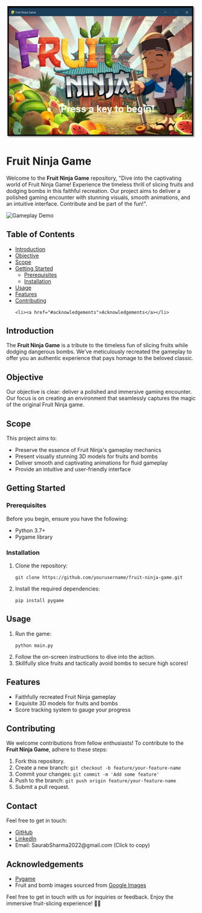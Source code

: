 <!DOCTYPE html>
<html lang="en">
<head>
<meta charset="UTF-8">
<meta name="viewport" content="width=device-width, initial-scale=1.0">

<link rel="stylesheet" href="styles.css">
</head>
<body>
  <div class="banner">
    <img src="https://github.com/SaurabSharma09/Fruit-Ninja-Game/blob/main/Preview-image.png" alt="Fruit Ninja Game" width="600">
  </div>

  <h1 class="title">Fruit Ninja Game</h1>
 

  <div class="centered">
    <p class="intro">Welcome to the <strong>Fruit Ninja Game</strong> repository, "Dive into the captivating world of Fruit Ninja Game! Experience the timeless thrill of slicing fruits and dodging bombs in this faithful recreation. Our project aims to deliver a polished gaming encounter with stunning visuals, smooth animations, and an intuitive interface. Contribute and be part of the fun!".</p>
  </div>

  <div class="centered">
    <img src="demo.gif" alt="Gameplay Demo" width="800">
  </div>

  <h2 class="section-title">Table of Contents</h2>
  <ul class="table-of-contents">
    <li><a href="#introduction">Introduction</a></li>
    <li><a href="#objective">Objective</a></li>
    <li><a href="#scope">Scope</a></li>
    <li><a href="#getting-started">Getting Started</a>
      <ul>
        <li><a href="#prerequisites">Prerequisites</a></li>
        <li><a href="#installation">Installation</a></li>
      </ul>
    </li>
    <li><a href="#usage">Usage</a></li>
    <li><a href="#features">Features</a></li>
    <li><a href="#contributing">Contributing</a></li>
   
    <li><a href="#acknowledgements">Acknowledgements</a></li>
  </ul>

  <div id="introduction" class="section">
    <h2 class="section-title">Introduction</h2>
    <p>The <strong>Fruit Ninja Game</strong> is a tribute to the timeless fun of slicing fruits while dodging dangerous bombs. We've meticulously recreated the gameplay to offer you an authentic experience that pays homage to the beloved classic.</p>
  </div>

  <div id="objective" class="section">
    <h2 class="section-title">Objective</h2>
    <p>Our objective is clear: deliver a polished and immersive gaming encounter. Our focus is on creating an environment that seamlessly captures the magic of the original Fruit Ninja game.</p>
  </div>

  <div id="scope" class="section">
    <h2 class="section-title">Scope</h2>
    <p>This project aims to:</p>
    <ul>
      <li>Preserve the essence of Fruit Ninja's gameplay mechanics</li>
      <li>Present visually stunning 3D models for fruits and bombs</li>
      <li>Deliver smooth and captivating animations for fluid gameplay</li>
      <li>Provide an intuitive and user-friendly interface</li>
    </ul>
  </div>

  <div id="getting-started" class="section">
    <h2 class="section-title">Getting Started</h2>
    <div class="subsection">
      <h3 class="subsection-title">Prerequisites</h3>
      <p>Before you begin, ensure you have the following:</p>
      <ul>
        <li>Python 3.7+</li>
        <li>Pygame library</li>
      </ul>
    </div>
    <div class="subsection">
      <h3 class="subsection-title">Installation</h3>
      <ol>
        <li>Clone the repository:</li>
        <pre><code>git clone https://github.com/yourusername/fruit-ninja-game.git</code></pre>
        <li>Install the required dependencies:</li>
        <pre><code>pip install pygame</code></pre>
      </ol>
    </div>
  </div>

  <div id="usage" class="section">
    <h2 class="section-title">Usage</h2>
    <ol>
      <li>Run the game:</li>
      <pre><code>python main.py</code></pre>
      <li>Follow the on-screen instructions to dive into the action.</li>
      <li>Skillfully slice fruits and tactically avoid bombs to secure high scores!</li>
    </ol>
  </div>

  <div id="features" class="section">
    <h2 class="section-title">Features</h2>
    <ul>
      <li>Faithfully recreated Fruit Ninja gameplay</li>
      <li>Exquisite 3D models for fruits and bombs</li>
      <li>Score tracking system to gauge your progress</li>
    </ul>
  </div>

  <div id="contributing" class="section">
    <h2 class="section-title">Contributing</h2>
    <p>We welcome contributions from fellow enthusiasts! To contribute to the <strong>Fruit Ninja Game</strong>, adhere to these steps:</p>
    <ol>
      <li>Fork this repository.</li>
      <li>Create a new branch: <code>git checkout -b feature/your-feature-name</code></li>
      <li>Commit your changes: <code>git commit -m 'Add some feature'</code></li>
      <li>Push to the branch: <code>git push origin feature/your-feature-name</code></li>
      <li>Submit a pull request.</li>
    </ol>
  </div>

  
 

<div id="contact" class="section">
  <h2 class="section-title">Contact</h2>
  <p>Feel free to get in touch:</p>
  <ul class="contact-list">
    <li><a href=https://github.com/SaurabSharma09 target="_blank">GitHub</a></li>
    <li><a href="https://www.linkedin.com/in/saurab-sharma-2b9927287/" target="_blank">LinkedIn</a></li>
    <li>Email: <span class="copyable">SaurabSharma2022@gmail.com</span> (Click to copy)</li>
  </ul>
</div>



<script src="script.js"></script>
</body>
</html>


  <div id="acknowledgements" class="section">
    <h2 class="section-title">Acknowledgements</h2>
    <ul>
      <li><a href="https://www.pygame.org/">Pygame</a></li>
      <li>Fruit and bomb images sourced from <a href="https://www.google.com/imghp">Google Images</a></li>
    </ul>
  </div>

  <div class="centered">
    <p class="outro">Feel free to get in touch with us for inquiries or feedback. Enjoy the immersive fruit-slicing experience! 🍉🔪</p>
  </div>

 
</body>
</html>
